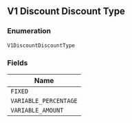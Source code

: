 ## V1 Discount Discount Type

### Enumeration

`V1DiscountDiscountType`

### Fields

| Name |
|  --- |
| `FIXED` |
| `VARIABLE_PERCENTAGE` |
| `VARIABLE_AMOUNT` |

